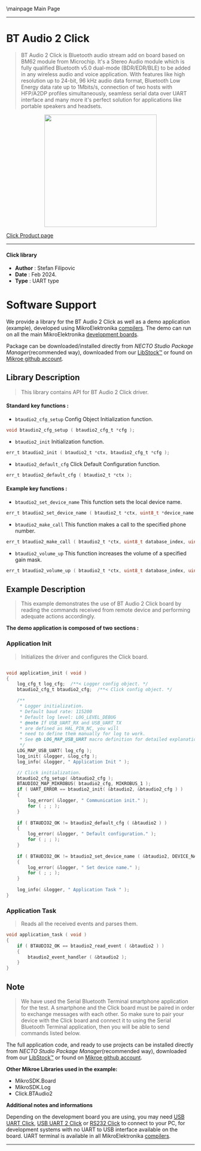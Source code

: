 \mainpage Main Page

---
# BT Audio 2 Click

> BT Audio 2 Click is Bluetooth audio stream add on board based on BM62 module from Microchip. It's a Stereo Audio module which is fully qualified Bluetooth v5.0 dual-mode (BDR/EDR/BLE) to be added in any wireless audio and voice application. With features like high resolution up to 24-bit, 96 kHz audio data format, Bluetooth Low Energy data rate up to 1Mbits/s, connection of two hosts with HFP/A2DP profiles simultaneously, seamless serial data over UART interface and many more it's perfect solution for applications like portable speakers and headsets.

<p align="center">
  <img src="https://download.mikroe.com/images/click_for_ide/btaudio2_click.png" height=300px>
</p>

[Click Product page](https://www.mikroe.com/bt-audio-2-click)

---


#### Click library

- **Author**        : Stefan Filipovic
- **Date**          : Feb 2024.
- **Type**          : UART type


# Software Support

We provide a library for the BT Audio 2 Click
as well as a demo application (example), developed using MikroElektronika
[compilers](https://www.mikroe.com/necto-studio).
The demo can run on all the main MikroElektronika [development boards](https://www.mikroe.com/development-boards).

Package can be downloaded/installed directly from *NECTO Studio Package Manager*(recommended way), downloaded from our [LibStock&trade;](https://libstock.mikroe.com) or found on [Mikroe github account](https://github.com/MikroElektronika/mikrosdk_click_v2/tree/master/clicks).

## Library Description

> This library contains API for BT Audio 2 Click driver.

#### Standard key functions :

- `btaudio2_cfg_setup` Config Object Initialization function.
```c
void btaudio2_cfg_setup ( btaudio2_cfg_t *cfg );
```

- `btaudio2_init` Initialization function.
```c
err_t btaudio2_init ( btaudio2_t *ctx, btaudio2_cfg_t *cfg );
```

- `btaudio2_default_cfg` Click Default Configuration function.
```c
err_t btaudio2_default_cfg ( btaudio2_t *ctx );
```

#### Example key functions :

- `btaudio2_set_device_name` This function sets the local device name.
```c
err_t btaudio2_set_device_name ( btaudio2_t *ctx, uint8_t *device_name );
```

- `btaudio2_make_call` This function makes a call to the specified phone number.
```c
err_t btaudio2_make_call ( btaudio2_t *ctx, uint8_t database_index, uint8_t *phone_number );
```

- `btaudio2_volume_up` This function increases the volume of a specified gain mask.
```c
err_t btaudio2_volume_up ( btaudio2_t *ctx, uint8_t database_index, uint8_t mask );
```

## Example Description

> This example demonstrates the use of BT Audio 2 Click board by reading the commands received from remote device and performing adequate actions accordingly.

**The demo application is composed of two sections :**

### Application Init

> Initializes the driver and configures the Click board.

```c

void application_init ( void )
{
    log_cfg_t log_cfg;  /**< Logger config object. */
    btaudio2_cfg_t btaudio2_cfg;  /**< Click config object. */

    /** 
     * Logger initialization.
     * Default baud rate: 115200
     * Default log level: LOG_LEVEL_DEBUG
     * @note If USB_UART_RX and USB_UART_TX 
     * are defined as HAL_PIN_NC, you will 
     * need to define them manually for log to work. 
     * See @b LOG_MAP_USB_UART macro definition for detailed explanation.
     */
    LOG_MAP_USB_UART( log_cfg );
    log_init( &logger, &log_cfg );
    log_info( &logger, " Application Init " );

    // Click initialization.
    btaudio2_cfg_setup( &btaudio2_cfg );
    BTAUDIO2_MAP_MIKROBUS( btaudio2_cfg, MIKROBUS_1 );
    if ( UART_ERROR == btaudio2_init( &btaudio2, &btaudio2_cfg ) ) 
    {
        log_error( &logger, " Communication init." );
        for ( ; ; );
    }
    
    if ( BTAUDIO2_OK != btaudio2_default_cfg ( &btaudio2 ) )
    {
        log_error( &logger, " Default configuration." );
        for ( ; ; );
    }
    
    if ( BTAUDIO2_OK != btaudio2_set_device_name ( &btaudio2, DEVICE_NAME ) )
    {
        log_error( &logger, " Set device name." );
        for ( ; ; );
    }
    
    log_info( &logger, " Application Task " );
}

```

### Application Task

> Reads all the received events and parses them.

```c
void application_task ( void )
{
    if ( BTAUDIO2_OK == btaudio2_read_event ( &btaudio2 ) ) 
    {
        btaudio2_event_handler ( &btaudio2 );
    }
}
```

## Note

> We have used the Serial Bluetooth Terminal smartphone application for the test. 
A smartphone and the Click board must be paired in order to exchange messages
with each other. So make sure to pair your device with the Click board and
connect it to using the Serial Bluetooth Terminal application, then you will be able 
to send commands listed below.

The full application code, and ready to use projects can be installed directly from *NECTO Studio Package Manager*(recommended way), downloaded from our [LibStock&trade;](https://libstock.mikroe.com) or found on [Mikroe github account](https://github.com/MikroElektronika/mikrosdk_click_v2/tree/master/clicks).

**Other Mikroe Libraries used in the example:**

- MikroSDK.Board
- MikroSDK.Log
- Click.BTAudio2

**Additional notes and informations**

Depending on the development board you are using, you may need
[USB UART Click](https://www.mikroe.com/usb-uart-click),
[USB UART 2 Click](https://www.mikroe.com/usb-uart-2-click) or
[RS232 Click](https://www.mikroe.com/rs232-click) to connect to your PC, for
development systems with no UART to USB interface available on the board. UART
terminal is available in all MikroElektronika
[compilers](https://shop.mikroe.com/compilers).

---
